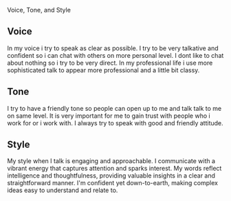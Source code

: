 Voice, Tone, and Style



## Voice


In my voice i try to speak as clear as possible. I try to be very talkative and confident so i can chat with others on more personal level. I dont like to chat about nothing so i try to be very direct. In my professional life i use more sophisticated talk to appear more professional and a little bit classy.

## Tone

I try to have a friendly tone so people can open up to me and talk talk to me on same level. It is very important for me to gain trust with people who i work for or i work with. I always try to speak with good and friendly attitude.

## Style

My style when I talk is engaging and approachable. I communicate with a vibrant energy that captures attention and sparks interest. My words reflect intelligence and thoughtfulness, providing valuable insights in a clear and straightforward manner. I'm confident yet down-to-earth, making complex ideas easy to understand and relate to.
